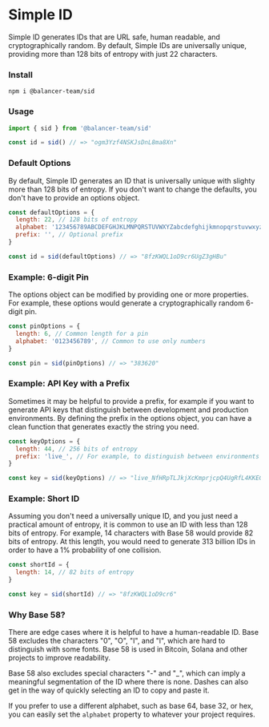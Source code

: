 # Simple ID

Simple ID generates IDs that are URL safe, human readable, and cryptographically random. By default, Simple IDs are universally unique, providing more than 128 bits of entropy with just 22 characters.

### Install

```
npm i @balancer-team/sid
```

### Usage

```js
import { sid } from '@balancer-team/sid'

const id = sid() // => "ogm3Yzf4NSKJsDnL8ma8Xn"
```

### Default Options

By default, Simple ID generates an ID that is universally unique with slighty more than 128 bits of entropy. If you don't want to change the defaults, you don't have to provide an options object.

```js
const defaultOptions = {
  length: 22, // 128 bits of entropy
  alphabet: '123456789ABCDEFGHJKLMNPQRSTUVWXYZabcdefghijkmnopqrstuvwxyz', // Base 58
  prefix: '', // Optional prefix
}

const id = sid(defaultOptions) // => "8fzKWQL1oD9cr6UgZ3gHBu"
```

### Example: 6-digit Pin

The options object can be modified by providing one or more properties. For example, these options would generate a cryptographically random 6-digit pin.

```js
const pinOptions = {
  length: 6, // Common length for a pin
  alphabet: '0123456789', // Common to use only numbers
}

const pin = sid(pinOptions) // => "383620"
```

### Example: API Key with a Prefix

Sometimes it may be helpful to provide a prefix, for example if you want to generate API keys that distinguish between development and production environments. By defining the prefix in the options object, you can have a clean function that generates exactly the string you need.

```js
const keyOptions = {
  length: 44, // 256 bits of entropy
  prefix: 'live_', // For example, to distinguish between environments
}

const key = sid(keyOptions) // => "live_NfHRpTLJkjXcKmprjcpQ4UgRfL4KKEGoSrBLytf5RD44"
```

### Example: Short ID

Assuming you don't need a universally unique ID, and you just need a practical amount of entropy, it is common to use an ID with less than 128 bits of entropy. For example, 14 characters with Base 58 would provide 82 bits of entropy. At this length, you would need to generate 313 billion IDs in order to have a 1% probability of one collision.

```js
const shortId = {
  length: 14, // 82 bits of entropy
}

const key = sid(shortId) // => "8fzKWQL1oD9cr6"
```

### Why Base 58?

There are edge cases where it is helpful to have a human-readable ID. Base 58 excludes the characters "0", "O", "I", and "l", which are hard to distinguish with some fonts. Base 58 is used in Bitcoin, Solana and other projects to improve readability.

Base 58 also excludes special characters "-" and "\_", which can imply a meaningful segmentation of the ID where there is none. Dashes can also get in the way of quickly selecting an ID to copy and paste it.

If you prefer to use a different alphabet, such as base 64, base 32, or hex, you can easily set the `alphabet` property to whatever your project requires.
